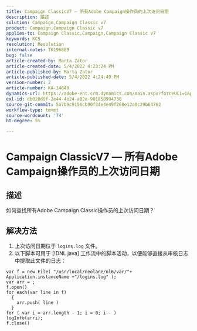 ```yaml
---
title: Campaign ClassicV7 — 所有Adobe Campaign操作员的上次访问日期
description: 描述
solution: Campaign,Campaign Classic v7
product: Campaign,Campaign Classic v7
applies-to: Campaign Classic,Campaign,Campaign Classic v7
keywords: KCS
resolution: Resolution
internal-notes: TK196889
bug: false
article-created-by: Marta Zator
article-created-date: 5/4/2022 4:23:24 PM
article-published-by: Marta Zator
article-published-date: 5/4/2022 4:24:49 PM
version-number: 2
article-number: KA-14849
dynamics-url: https://adobe-ent.crm.dynamics.com/main.aspx?forceUCI=1&pagetype=entityrecord&etn=knowledgearticle&id=83ef7582-c6cb-ec11-a7b5-6045bd00d4f5
exl-id: db020d9f-2e44-4e24-a82e-901858994738
source-git-commit: 5a7b9c9156cb90f34e4e49f268e12a0c29b64762
workflow-type: tm+mt
source-wordcount: '74'
ht-degree: 5%

---
```


# Campaign ClassicV7 — 所有Adobe Campaign操作员的上次访问日期

## 描述


如何查找所有Adobe Campaign Classic操作员的上次访问日期？


## 解决方法


1. 上次访问日期位于 `logins.log` 文件。
2. 以下脚本可用于 [!DNL java] 工作流中的脚本活动，以便能够直接从审核日志中提取此文件的日志：

```
var f = new File( "/usr/local/neolane/nl6/var/"+ Application.instanceName +"/logins.log" );
var arr = ;
f.open()
for each(var line in f)
  {
    arr.push( line )
  }
for ( var i = arr.length - 1; i = 0; i-- )
logInfo(arri);
f.close()
```
